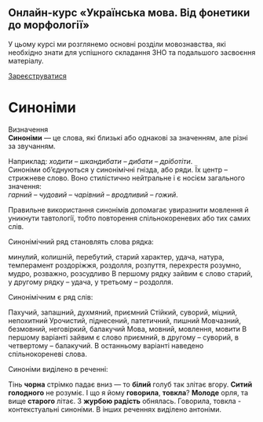 <div class="banner">
  <h2 class="course">Онлайн-курс «Українська мова. Від фонетики до морфології»</h2>
  <p class="course-description">
     У цьому курсі ми розглянемо основні розділи мовознавства, які необхідно знати для успішного складання ЗНО та подальшого засвоєння матеріалу.<br>
  </p>
    <div class="button-wrapper">
        <a class="registration-button" target="_blank" href="http://bit.ly/2zuYUGS">Зареєструватися</a>
    </div>   
</div>

# Синонiми
<div class="space">
<div class="eoz-wrap">
<span class="eoz">Визначення</span>
<div class="eoz-text">
<b>Синоніми</b> — це слова, якi близькi або однаковi за значенням, але рiзнi за звучанням.
</div>
</div>
</div>

Наприклад: *ходити – шкандибати – дибати – дрiботiти*.<br>
Синонiми об’єднуються у синонiмiчнi гнiзда, або ряди. Їх центр – стрижневе слово. Воно стилiстично нейтральне i є носiєм загального значення:<br><i>гарний</i> *– чудовий – чарiвний – вродливий – гожий*.

Правильне використання синонiмiв допомагає увиразнити мовлення й уникнути тавтологiї, тобто повторення спiльнокореневих або тих самих слiв.



<quiz correctLabel="correct" incorrectLabel="incorrect" checkLabel="check">
    <question text="">
        <p>Синонімічний ряд становлять слова рядка:</p>
        <answer>минулий, колишній, перебутий, старий</answer>
        <answer>характер, удача, натура, темперамент</answer>
        <answer>роздоріжжя, роздолля, розпуття, перехрестя</answer>
        <answer correct>розумно, мудро, розважно, розсудливо</answer>
        <explanation>
  В першому рядку зайвим є слово старий, у другому рядку – удача, у третьому – роздолля.
    </explanation>
    </question>
</quiz>




<quiz correctLabel="correct" incorrectLabel="incorrect" checkLabel="check">
    <question text="">
        <p>Синонімічним є ряд слів:</p>
        <answer>Пахучий, запашний, духмяний, приємний</answer>
        <answer>Стійкий, суворий, міцний, непохитний </answer>
        <answer correct>Урочистий, піднесений, патетичний, пишний </answer>
        <answer>Мовчазний, безмовний, неговіркий, балакучий</answer>
        <answer>Мова, мовний, мовлення, мовити</answer>
        <explanation>
   В першому варіанті зайвим є слово приємний, в другому – суворий, в четвертому – балакучий. В останньому варіанті наведено спільнокореневі слова.
    </explanation>
    </question>
</quiz>


<quiz correctLabel="correct" incorrectLabel="incorrect" checkLabel="check">
    <question text="">
        <p>Синоніми виділено в реченні:</p>
        <answer>Тінь <b>чорна</b> стрімко падає вниз — то <b>білий</b> голуб так злітає вгору.</answer>
        <answer><b>Ситий голодного</b> не розуміє.</answer>
        <answer correct>І що я йому <b>говорила</b>, <b>товкла</b>? </answer>
        <answer><b>Молоде</b> орля, та вище <b>старого</b> літає.</answer>
        <answer>З <b>журбою радість</b> обнялась.</answer>
        <explanation>
   Говорила, товкла - контекстуальні синоніми. В інших реченнях виділено антоніми.
    </explanation>
    </question>
</quiz>
